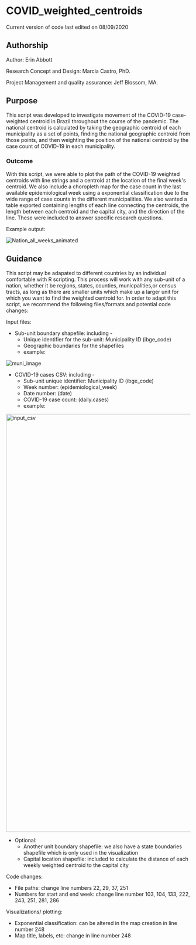 # COVID_weighted_centroids


Current version of code last edited on 08/09/2020



## Authorship 

Author: Erin Abbott

Research Concept and Design: Marcia Castro, PhD.

Project Management and quality assurance: Jeff Blossom, MA. 


## Purpose
This script was developed to investigate movement of the COVID-19 case-weighted centroid in Brazil throughout the course of the pandemic. The national centroid is calculated by taking the geographic centroid of each municipality as a set of points, finding the national geographic centroid from those points, and then weighting the position of the national centroid by the case count of COVID-19 in each municipality.


### Outcome
With this script, we were able to plot the path of the COVID-19 weighted centroids with line strings and a centroid at the location of the final week's centroid. We also include a choropleth map for the case count in the last available epidemiological week using a exponential classification due to the wide range of case counts in the different municipalities. We also wanted a table exported containing lengths of each line connecting the centroids, the length between each centroid and the capital city, and the direction of the line. These were included to answer specific research questions. 

Example output: 

![Nation_all_weeks_animated](https://user-images.githubusercontent.com/50806151/93228543-97362900-f743-11ea-8b62-030f2aed9af1.gif)

## Guidance
This script may be adapated to different countries by an individual comfortable with R scripting. This process will work with any sub-unit of a nation, whether it be regions, states, counties, municpalities,or census tracts, as long as there are smaller units which make up a larger unit for which you want to find the weighted centroid for. In order to adapt this script, we recommend the following files/formats and potential code changes: 

Input files: 
* Sub-unit boundary shapefile: including - 
  * Unique identifier for the sub-unit: Municipality ID (ibge_code)
  * Geographic boundaries for the shapefiles 
  * example: 
  
![muni_image](https://user-images.githubusercontent.com/50806151/93228638-b59c2480-f743-11ea-8dee-2c9135e1c121.png)
    
* COVID-19 cases CSV: including - 
  * Sub-unit unique identifier: Municipality ID (ibge_code)
  * Week number: (epidemiological_week)
  * Date number: (date)
  * COVID-19 case count: (daily.cases)
  * example:
  
<img width="1140" alt="input_csv" src="https://user-images.githubusercontent.com/50806151/93228629-b339ca80-f743-11ea-8b14-a83aa16a8fff.png">

* Optional: 
  * Another unit boundary shapefile: we also have a state boundaries shapefile which is only used in the visualization
  * Capital location shapefile: included to calculate the distance of each weekly weighted centroid to the capital city
    
Code changes: 
* File paths: change line numbers 22, 29, 37, 251
* Numbers for start and end week: change line number 103, 104, 133, 222, 243, 251, 281, 286
    
Visualizations/ plotting:
* Exponential classification: can be altered in the map creation in line number 248
* Map title, labels, etc: change in line number 248










